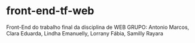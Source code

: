 # front-end-tf-web
Front-End do trabalho final da disciplina de WEB
GRUPO: Antonio Marcos, Clara Eduarda, Lindha Emanuelly, Lorrany Fábia, Samilly Rayara
